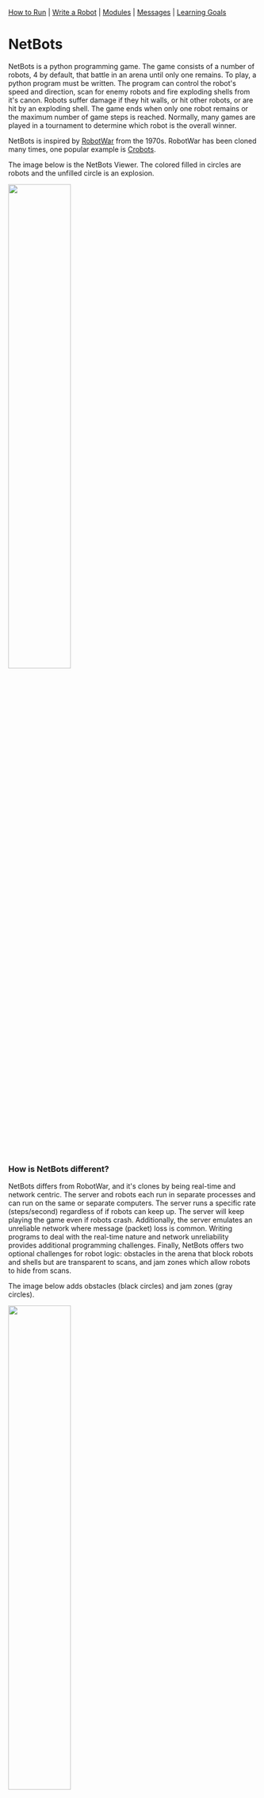 [How to Run](#how-to-run-netbots) | [Write a Robot](#how-to-write-a-robot) | [Modules](#module-reference) | [Messages](#messages) | [Learning Goals](#proposed-learning-goals)

# NetBots

NetBots is a python programming game. The game consists of a number of robots, 4 by default, that battle in an arena until only one remains. To play, a python program must be written. The program can control the robot's speed and direction, scan for enemy robots and fire exploding shells from it's canon. Robots suffer damage if they hit walls, or hit other robots, or are hit by an exploding shell. The game ends when only one robot remains or the maximum number of game steps is reached. Normally, many games are played in a tournament to determine which robot is the overall winner.

NetBots is inspired by [RobotWar](https://en.wikipedia.org/wiki/RobotWar) from the 1970s. RobotWar has been cloned many times, one popular example is [Crobots](https://en.wikipedia.org/wiki/Crobots). 

The image below is the NetBots Viewer. The colored filled in circles are robots and the unfilled circle is an explosion.

<img src="basicgame.png" width="50%">


### How is NetBots different?

NetBots differs from RobotWar, and it's clones by being real-time and network centric. The server and robots each run in separate processes and can run on the same or separate computers. The server runs a specific rate (steps/second) regardless of if robots can keep up. The server will keep playing the game even if robots crash. Additionally, the server emulates an unreliable network where message (packet) loss is common. Writing programs to deal with the real-time nature and network unreliability provides additional programming challenges. Finally, NetBots offers two optional challenges for robot logic: obstacles in the arena that block robots and shells but are transparent to scans, and jam zones which allow robots to hide from scans.

The image below adds obstacles (black circles) and jam zones (gray circles).

<img src="advancedgame.png" width="50%">


### Netbots as a Learning Tool

NetBots can be used in a learning environment. Students can be challenged in two ways:

1. Learn to write programs that must interact with a constantly changing real-time environment with limited information and limited control.
2. Learn about networking, the impact of unreliable networks, and synchronous vs asynchronous programing.

See Proposed Learning Goals below.


---


# How To Run NetBots


## Prerequisites


### Python 3

NetBots uses Python 3 (tested on python 3.7.3) which can be installed from [https://www.python.org/downloads/](https://www.python.org/downloads/) .

Only the standard python 3 libraries are required.


### NetBots Git Repository

The NetBots code can be cloned with git from: [https://github.com/dbakewel/netbots.git](https://github.com/dbakewel/netbots.git) or downloaded in zip form from: [https://github.com/dbakewel/netbots/archive/master.zip](https://github.com/dbakewel/netbots/archive/master.zip)


### Firewall Settings

If you want to run NetBots across a network then the ports you choose must be open in the firewall for two way UDP traffic. By default, these ports are in the range 20000 - 20020 range but any available UDP ports can be used.


## Running the Demo

On windows, **double click "rundemo.bat"** in the root of the NetBots directory. 

The rundemo script will start 6 processes on the local computer: 1 server, 1 viewer, and 4 robots. A default tournament (10 games) will run and then the server will quit. Each process will send its output to it's own cmd window. The title of the window indicates what is running it in. Each process can be quit by clicking in the window and pressing "Ctrl-C" (cmd window stays open) or clicking the close box (cmd window closes). Use "Close all windows" in the task bar to quickly quit all processes. 


## Running a Tournament

There are three options available on the netbots server that are useful for tournaments. The first lets you change the number of games (**-games**) in the tournament. If robots have similar skills then playing more games will flush out which robot really is best. 

The second option (**-stepsec**) allows you to speed up the NetBots server. Most modern computers can run NetBots 5 times faster (or more) than the default (0.05 sec/step or 20 steps/sec). The server will produce warnings if it can't keep up with the requested speed. If only a few of these warnings appear then it will not affect the game however if many warnings appear you should stop the server and reduce it's target speed.

The final option (**-stepmax**) changes the maximum steps in a game. If games are ending because steps runs out than increasing this will give robots more times to demonstrate their skills.

For example, to run a 1000 game tournament at 5 times faster (0.01 sec/step or 100 steps/sec) with a maximum of 2000 steps per game use:

```
python netbots_server -games 1000 -stepsec 0.01 -stepmax 2000
```

## Running on Separate Computers

By default NetBots only listens on localhost 127.0.0.1 which does not allow messages to be sent or received between computers. To listen on all network interfaces, and allow messages from other computers, use ```-ip 0.0.0.0```. For example:

Assuming:
*   computer 1 has IP address of 192.168.1.10
*   computer 2 has IP address of 192.168.1.30

The server is run on computer 1 with: 

```
python netbots_server.py -ip 0.0.0.0 -p 20000
```

The server will listen on 127.0.0.1 and 192.168.1.10

A robot can be run on Computer 2 with: 

```
python robot.py -ip 0.0.0.0 -p 20010 -sip 192.168.1.10 -sp 20000
```

A robot can also be run on Computer 1 will the default 127.0.0.01 with: 

```
python robot.py -p 20010 -sp 20000
```

Note that even though the robots on computer 1 and computer 2 use the same port (20010) they are on separate computers so it works. If you try running two robots on the same port on the same computer you will get an error.

## Command Line Help

The server, viewer, and demo robots all allow some customization with command line switches. Run each with the **-h** switch to display help. For example:

```
D:\netbots\src>python src\netbots_server.py -h
usage: netbots_server.py [-h] [-ip Server_IP] [-p Server_Port]
                         [-name Server_Name] [-games int] [-bots int]
                         [-stepsec sec] [-stepmax int] [-droprate int]
                         [-msgperstep int] [-arenasize int] [-botradius int]
                         [-explradius int] [-botmaxspeed int]
                         [-botaccrate float] [-shellspeed int]
                         [-hitdamage int] [-expldamage int] [-obstacles int]
                         [-obstacleradius int] [-jamzones int] [-stats sec]
                         [-debug] [-verbose]

optional arguments:
  -h, --help           show this help message and exit
  -ip Server_IP        My IP Address (default: 127.0.0.1)
  -p Server_Port       My port number (default: 20000)
  -name Server_Name    Name displayed by connected viewers. (default: Netbots
                       Server)
  -games int           Games server will play before quiting. (default: 10)
  -bots int            Number of bots required to join before game can start.
                       (default: 4)
  -stepsec sec         How many seconds between server steps. (default: 0.05)
  -stepmax int         Max steps in one game. (default: 1000)
  -droprate int        Drop over nth message. 0 == no drop. (default: 10)
  -msgperstep int      Number of msgs from a bot that server will respond to
                       each step. (default: 4)
  -arenasize int       Size of arena. (default: 1000)
  -botradius int       Radius of robots. (default: 25)
  -explradius int      Radius of explosions. (default: 75)
  -botmaxspeed int     Robot distance traveled per step at 100% speed
                       (default: 5)
  -botaccrate float    % robot can accelerate (or decelerate) per step
                       (default: 1.0)
  -shellspeed int      Distance traveled by shell per step. (default: 40)
  -hitdamage int       Damage a robot takes from hitting wall or another bot.
                       (default: 2)
  -expldamage int      Damage bot takes from direct hit from shell. (default:
                       20)
  -obstacles int       How many obstacles does the arena have. (default: 0)
  -obstacleradius int  Radius of obstacles as % of arenaSize. (default: 5)
  -jamzones int        How many jam zones does the arena have. (default: 0)
  -stats sec           How many seconds between printing server stats.
                       (default: 60)
  -debug               Print DEBUG level log messages. (default: False)
  -verbose             Print VERBOSE level log messages. Note, -debug includes
                       -verbose. (default: False)
```

---


# How To Write A Robot


## Python Basics

To write a robot you should have a basic familiarity with python 3. The links below will help:

*   [Python Introductions](https://docs.python-guide.org/intro/learning/)
*   Important Python types used in netbots: [str](https://docs.python.org/3/library/stdtypes.html#text-sequence-type-str), [int and float](https://docs.python.org/3/library/stdtypes.html#numeric-types-int-float-complex), [dict](https://docs.python.org/3/tutorial/datastructures.html#dictionaries).
*   Other important python skills: [default arguments](https://www.geeksforgeeks.org/default-arguments-in-python/) and [exceptions](https://docs.python.org/3/tutorial/errors.html). 


## Robot / Server Communication

Netbots robots use the netbots_ipc module to communicate with the server. All messages that can be sent to the server and what will be returned is documented below in the module reference. The netbots_ipc module supports both synchronous and asynchronous communication. The synchronous method allows only one message to be processed by the server per step while the asynchronous method allows up to 4 messages per step. It's recommended that all programmers start with the synchronous method since it eliminates issues of messages being dropped and works more like a function call.

Robots must start all new communications with a server using a **joinRequest** message. Once a robot has joined, it must keep asking the server if the game has started by using the **getInfoRequest** Message. Once the game has started the robot can use any of the other message types to play the game until either their health is 0 or they win and the game ends. When a game ends the server will immediately start the next game and robots need to detect this event, again using the getInfoRequest. This continues until the server has completed the tournament and quits.

It's important to understand that the server will not wait for robots to send messages. Once a robot joins the server successfully, the server will play the tournament regardless of if the robot continues to send messages or not. It is up to the robot to send request messages to the server, to recognize when new games have started, and to realize that their health is 0 (server will return errors when robot is dead).

See netbots_ipc module reference below for details.

## Coordinates and Angles

The game is played on a square grid. By default the grid is 1000 units on each side with (x=0, y=0) in the bottom left corner. Angles are always in radians with 0 radians in the positive x direction and increasing counter-clockwise.

![Arena Coordinates and Angles](arena.png "Arena Coordinates and Angles")

## Demo Robots

The best way to write your own robot is to start with a demo robot. There are five demo robots in the "robots" folder. They demonstrate most of the netbots message types as well as a standard way to implement a robot. These robots all use the synchronous netbots_ipc method.

**sittingduck.py**: Sitting Duck is a very basic template where the robot does nothing at all. Reviewing this robot will help you understand the minimum requirements of a robot.

**hideincorner.py**: Hide in Corner demonstrates how to compute an angle between two points and move in that direction.

**wallbanger.py**: Wall Banger demonstrates how to use the python random module.

**train.py**: Is a more complex moving robot that monitors its location and avoids hitting walls.

**lighthouse.py**: Lighthouse demonstrates scanning and firing the robot's canon.


---


# Module Reference

[netbots_log](#netbots_log-debug-output) | [netbots_math](#netbots_math) | [netbots_ipc](#netbots_ipc-interprocess-communication) | [Messages](#messages)

## netbots_log (debug output)

The netbots_log module prints output to the console. Best practice is to use the log() rather than print(). log() will include the time and function name which can help with debugging. 

notbots_log allows turning detailed output on/off without having to remove log lines from your code. You can turn DEBUG and VERBOSE output on/off from the command line with -debug and -verbose. Use -h switch to learn more.

For convenience, import just the functions rather then the entire module with:

```
from netbots_log import log
from netbots_log import setLogLevel
```

This allows you to call log() and setLogLevel() without the module prefix.


### Functions

**log(msg, level='INFO')**

Print msg to standard output in the format: ```<level> <time> <function>: <msg>```

level is of type str and should be one of DEBUG, VERBOSE, INFO, WARNING, ERROR, or FAILURE. Use level as follows:


*   DEBUG: Very detailed information, such as network messages.
*   VERBOSE: Detailed information about normal function of program.
*   INFO: Information about the normal functioning of the program. (default level).
*   WARNING: Something unexpected happened but program flow can continue.
*   ERROR: Can not continue as planned but don't need to quit or reinitialize.
*   FAILURE: program will need to quit or reinitialize.


**setLogLevel(debug=False, verbose=False)**

Turn DEBUG and VERBOSE printing on or off. Both are off by default. Note, debug = True will set verbose = True.


## netbots_math

netbots_math is a convenience module with geometry/trigonometry functions. Note, all angles are in radians.

See python [math](https://docs.python.org/3/library/math.html) module for other useful math functions, such as math.degrees() and math.radians(), and constants, such as the value of pi (math.pi).


### Functions

**angle(x1, y1, x2, y2)**

Return angle from (x1,y1) to (x2,y2). i.e.


**contains(x1, y1, startRad, endRad, x2, y2)**

Return distance between points only if point falls inside a specific range of angles, otherwise return 0. startRad and endRad should be in the range 0 to 2pi.

In pseudocode:

```
if angle from (x1,y1) to (x2,y2) is between startRad and 
  counter clockwise to endRad then
    return distance from (x1,y1) to (x2,y2)
else
    return 0
```


**distance(x1, y1, x2, y2)**

Return distance between (x1,y1) and (x2,y2)

**intersectLineCircle(x1,y1,x2,y2,cx,cy,cradius)**

Return True if line segment between (x1,y1) and (x2,y2) intersects circle centered at (cx,cy) with radius cradius, or if line segment is entirely inside circle. 


**normalizeAngle(a)**

Return a in range 0 - 2pi.


**project(x, y, rad, dis)**

Return point (x',y') where angle from (x,y) to (x',y') is rad and distance from (x,y) to (x',y') is dis.


## netbots_ipc (Interprocess Communication)

NetBots communicates using UDP/IP datagrams and messages are serialized with MessagePack, however robot programmers do not need to understand these details. The netbots_ipc module abstracts these details with the NetBotSock class while still leaving open the option for programmers to get into the details if they choose. netbots_ipc also defines the message format (protocol) for communication between robot and server. A few useful validation functions are also provided.


### NetBotSock Class Methods

**__init__(self, sourceIP, sourcePort, destinationIP='127.0.0.1', destinationPort=20000)**

Create UDP socket and bind it to listen on sourceIP and sourcePort.

*   sourceIP: IP the socket will listen on. This must be 127.0.0.1 (localhost), 0.0.0.0 (all interfaces), or a valid IP address on the computer.
*   sourcePort: port to listen on. This is an integer number.
*   destinationIP and destinationPort are passed to setDestinationAddress()

Returns NetBotSocket object.

Raises socket related exceptions.


**getStats(self)**

Return str of NetBotSocket statistics.


**recvMessage(self)**

Checks the socket receive buffer and returns message, ip, and port only if a valid message is immediately ready to receive. recvMessage is considered **asynchronous** because it will not wait for a message to arrive before raising an exception.

Returns msg, ip, port.

*   msg: a valid message
*   ip: IP address of the sender
*   port: port of the sender

If the message is of type "Error" then it will be returned just like any other message. No exception will be raised.

Raises NetBotSocketException if the message is not a valid format.

Immediately raises NetBotSocketException if the receive buffer is empty.

Note, the text above assumes the socket timeout is set to 0 (non-blocking), which is the default in NetBotSocket.


**sendMessage(self, msg, destinationIP=None, destinationPort=None)**

Sends msg to destinationIP:destinationPort and then returns immediately. sendMessage is considered **asynchronous** because it does not wait for a reply message and returns no value. Therefore there is no indication if msg will be received by the destination.

Raises NetBotSocketException exception if the msg is not a valid format. (see Messages below)

If destinationIP or destinationPort is not provided then the default will be used (see setDestinationAddress()).


**sendRecvMessage(self, msg, destinationIP=None, destinationPort=None, retries=10, delay=None, delayMultiplier=1.2)**

Sends msg to destinationIP:destinationPort and then waits and returns the reply. sendRecvMessage is considered **synchronous** because it will not return until a reply is received. Programmers can think of this much like a normal function call.

msg must be a valid message.

If destinationIP or destinationPort is not provided then the default will be used (see setDestinationAddress()).

Raises NetBotSocketException exception if the sent or received msg is not a valid format or if the received message is of type "Error".

If no reply is received then the message will be sent again (retried) in case it was dropped by the network. If the maximum number of retries is reached then a NetBotSocketException exception will be raised.

Note, sendRecvMessage (synchronous) should not be mixed with sendMessage and recvMessage (asynchronous) without careful consideration. When sendRecvMessage is called it will discard all messages that are waiting to be received by the robot that do not match the reply it is looking for.


**setDestinationAddress(self, destinationIP, destinationPort)**

Set default destination used by NetBotSocket methods when destination is not provided in method calls.

Returns no value

Raises NetBotSocketException exception if destinationIP or destinationPort are not valid.



### Functions

**formatIpPort(ip, port)**

Formats ip and port into a single string. eg. 127.168.32.11:20012


**isValidIP(ip)**

Returns True if ip is valid IP address, otherwise returns False.


**isValidMsg(msg)**

Returns True if msg is a valid message, otherwise returns False.


**isValidPort(p)**

Returns True if p is valid port number, otherwise returns False.


### Messages

All messages are python dict type and contain a 'type' key with a value of type str. All message key/value pairs are described below in the format:

```
{ 'type': <str>, '<key>': <type>, '<key>': <type>, ... }
```

All keys are type str and types may include acceptable min and max values. For example, messages of type 'setDirectionRequest' have a str key 'requestedDirection' with value of type float between 0 and 2pi:


```
{ 
    'type': 'setDirectionRequest', 
    'requestedDirection': float (min 0, max 2pi)
}
```


There are two special keys that can optionally be added to any request message. These keys are not used by the server but will be copied to the reply message by the server. This can be very useful to track asynchronous messages:

*   'replyData': any of int, float, str, dict, or list
*   'msgID': int

Note, msgID is used by NetBotSocket.sendrecvMessage() so should not be used by robot code directly.


### Message Reference

[join](#join) | [getInfo](#getInfo) | [getLocation](#getLocation) | [getSpeed](#getSpeed) | [setSpeed](#setSpeed) | [getDirection](#getDirection) | [setDirection](#setDirection) | [getCanon](#getCanon) | [fireCanon](#fireCanon) | [scan](#scan) | [Error](#Error)

Messages described below are grouped by request (sent by robot) and the expected reply (sent by server). All keys listed below are required. 

IMPORTANT: When a robot's health == 0, only joinRequest and getInfoRequest will return the appropriate reply. Other request messages will return a reply of type "Error" when a robot's health == 0.

<a name="join"></a>
**join**

A robot must send a joinRequest before any other message type. The server will return a joinReply if the robot has successfully joined, otherwise a message of type "Error" will be returned. Sending other message types before a join request will return a message of type "Error".


Robot Sends: 

Format: `{ 'type': 'joinRequest', 'name': str }`

Example: `{ 'type': 'joinRequest', 'name': 'Super Robot V3' }`

'name' will be displayed by the server and viewer in game results.


Server Returns: 

Format: `{ 'type': 'joinReply', 'conf': dict } `or Error

Example: 

```
{ 
'type': 'joinReply', 
'conf': 
    { 
        'serverName': 'NetBot Server v1',
        'arenaSize': 1000
        …
        …
        ...
        }
}
```

'conf' is a dict containing the server configuration values. Robots may find this useful in determining the size of the arena among other things. For example:

```
    conf = {
        #Static vars (some are settable at start up by server command line switches and then do not change after that.)
        'serverName': "NetBot Server",

        #Game and Tournament
        'botsInGame': 4, #Number of bots required to join before game can start.
        'gamesToPlay': 10, #Number of games to play before server quits.
        'stepMax' : 1000, #After this many steps in a game all bots will be killed
        'stepSec': 0.05, #Amount of time server targets for each step. Server will sleep if game is running faster than this.

        #Messaging
        'dropRate': 10, #Drop a messages every N messages
        'botMsgsPerStep': 4, #Number of msgs from a bot that server will respond to each step. Others in Q will be dropped.
        'allowRejoin' : True, #Allows crashed bots to rejoin game in progress.

        #Sizes
        'arenaSize' : 1000, #Area is a square with each side = arenaSize units (0,0 is bottom left, positive x is to right and positive y is up.)
        'botRadius': 25, #bots are circles with radius botRadius
        'explRadius': 75, #Radius of shell explosion. Beyond this radius bots will not take any damage.

        #Speeds and Rates of Change
        'botMaxSpeed': 5, #bots distance traveled per step at 100% speed
        'botAccRate': 1.0, #Amount in % bot can accelerate (or decelerate) per step
        'shellSpeed': 40, #distance traveled by shell per step
        'botMinTurnRate': math.pi/6000, #Amount bot can rotate per turn in radians at 100% speed
        'botMaxTurnRate': math.pi/50, #Amount bot can rotate per turn in radians at 0% speed
        
        #Damage
        'hitDamage': 2, #Damage a bot takes from hitting wall or another bot
        'explDamage': 20, #Damage bot takes from direct hit from shell. The further from shell explosion will result in less damage.

        #Obstacles (robots and shells are stopped by obstacles but obstacles are transparent to scan)
        'obstacles': [], #Obstacles of form [{x:float,y:float,radius:float},...]
        'obstacleRadius': 5, #Radius of obstacles as % of arenaSize

        #Jam Zones (robots fully inside jam zone are not detected by scan)
        'jamZones': [], #Jam Zones of form [{x:float,y:float,radius:float},...]

        #Misc
        'keepExplotionSteps': 10, #Number of steps to keep old explosions in explosion dict (only useful to viewers).
    }
```

<a name="getInfo"></a>
**getInfo**

Gets information about the current game and robot health. If gameNumber == 0 then the server is still waiting for robots to join before is starts the first game.

Robot Sends: 

Format: `{ 'type': 'getInfoRequest' }`

Example: `{ 'type': 'getInfoRequest' }`


Server Returns: 

Format: `{ 'type': 'getInfoReply', 'gameNumber': int, 'gameStep': int, 'health': float (min 0, max 100), 'points': int }` or Error

Example: `{ 'type': 'getInfoReply', 'gameNumber': 5, 'gameStep': 170, 'health': 80.232, 'points': 44 }`

<a name="getLocation"></a>
**getLocation**


Robot Sends: 

Format: `{ 'type': 'getLocationRequest' }`

Example: `{ 'type': 'getLocationRequest' }`


Server Returns: 

Format: `{ 'type': 'getLocationReply', 'x': float (min 0, max 999999), 'y': float (min 0, max 999999) }` or Error

Example: `{ 'type': 'getLocationReply', 'x': 40.343, 'y': 694.323 ) }`

<a name="getSpeed"></a>
**getSpeed**

Get information about the robots speed. If requestedSpeed != currentSpeed then the robot is accelerating or decelerating to the requestedSpeed. Note, if a robot hits a wall, obstacle, or another robot then currentSpeed and requestedSpeed will be set to 0.

Robot Sends: 

Format: `{ 'type': 'getSpeedRequest' }`

Example: `{ 'type': 'getSpeedRequest' }`


Server Returns: 

Format: `{ 'type': 'getSpeedReply', 'requestedSpeed': float (min 0, max 100) 'currentSpeed': float (min 0, max 100) }` or Error

Example: `{ 'type': 'getSpeedReply', 'requestedSpeed': 80 'currentSpeed': 50.3223 }`

<a name="setSpeed"></a>
**setSpeed**

Set desired speed of robot from 0% (stop) to 100%. See server configuration for how far a robot travels per step at 100% speed.


Robot Sends: 

Format: `{ 'type': 'setSpeedRequest', 'requestedSpeed': float (min 0, max 100) }`

Example: `{ 'type': 'setSpeedRequest', 'requestedSpeed': 100 }`


Server Returns: 

Format: `{ 'type': 'setSpeedReply' }` or Error

Example: `{ 'type': 'setSpeedReply' }`

<a name="getDirection"></a>
**getDirection**

Gets the direction a robot will move if speed is greater than 0. If requestedDirection != currentDirection then the reboot is turning towards requestedDirection. The number of steps required to complete the turn is affected by the current speed. The faster the robot is moving the slower it can turn.

Robot Sends: 

Format: `{ 'type': 'getDirectionRequest' }`

Example: `{ 'type': 'getDirectionRequest' }`


Server Returns: 

Format: `{ 'type': 'getDirectionReply', 'requestedDirection': float (min 0, max 2pi) 'currentDirection': float (min 0, max 2pi) }` or Error

Example: `{ 'type': 'getDirectionReply', 'requestedDirection': 3.282 'currentDirection': 2.473 }`


<a name="setDirection"></a>
**setDirection**


Robot Sends: 

Format: `{ 'type': 'setDirectionRequest', 'requestedDirection': float (min 0, max 2pi) }`

Example: `{ 'type': 'setDirectionRequest', 'requestedDirection': 4.823 }`


Server Returns: 

Format: `{ 'type': 'setDirectionReply' }` or Error

Example: `{ 'type': 'setDirectionReply' }`

<a name="getCanon"></a>
**getCanon**

Used to determine if the robot has fired a shell that has not exploded yet.


Robot Sends: 

Format: `{ 'type': 'getCanonRequest' }`

Example: `{ 'type': 'getCanonRequest' }`


Server Returns: 

Format: `{ 'type': 'getCanonReply', 'shellInProgress': bool }` or Error

Example: `{ 'type': 'getCanonReply', 'shellInProgress': False }`


<a name="fireCanon"></a>
**fireCanon**

Fires a shell in 'direction' angle from robots location and will trigger it to explode once it has traveled 'distance'. If a shell is already in progress (shellInProgress == True) then this will replace the previous shell and the previous shell will not explode. If a shell hits an obstacle before reaching 'distance' then it will stop and not explode.

Robot Sends: 

Format: `{ 'type': 'fireCanonRequest', 'direction': float (min 0, max 2pi) 'distance': float (min 10, max 1415) }`

Example: `{ 'type': 'fireCanonRequest', 'direction': 3.896 'distance': 340.345 }`


Server Returns: 

Format: `{ 'type': 'fireCanonReply' }` or Error

Example: `{ 'type': 'fireCanonReply' }`

<a name="scan"></a>
**scan**

Determines the distance to the closet enemy robot that is between startRadians and clockwise to endRadians angle from the robots location. If distance == 0 then the scan did not detect any enemy robots. Robots fully within a jam zone will not be detected. Obstacles are transparent to scan, i.e., scan results are the same with or without obstacles. 


Robot Sends: 

Format: `{ 'type': 'scanRequest', 'startRadians': float (min 0, max 2pi,) 'endRadians': float (min 0, max 2pi) }`

Example: `{ 'type': 'scanRequest', 'startRadians': 0 'endRadians': 1.57 }`


Server Returns: 

Format: `{ 'type': 'scanReply', 'distance': float (min 0, max 1415) }` or Error

Example: `{ 'type': 'scanReply', 'distance': 70 }`

<a name="Error"></a>
**Error**

Server Returns: 

Format:` { 'type': 'Error', 'result': str }`

Example: `{ 'type': 'Error', 'result':  'Can't process setSpeedRequest when health == 0'}`



---



# Proposed Learning Goals

1. Understand NetBots demo robots:
    * Run the demo and examine the code for the demo robots. What is the strengths and weaknesses of each demo robot.
    * Understand how robots communicate with the server.
    * Run the server with the '-h' option to learn how the server behavior can be changed.
    * Read the entire NetBots README to learn more.

2. Learn to program for a real-time environment with limited information. Make a robot that can beat all the demo robots. Some suggested improvements over the demo robots:
    * Have movement, scanning, and firing all happening at the same time.
    * Use binary search to quickly find the best enemy to fire at.
    * Take notice of if your robots health is going down or not. How should the robot behavior change based on this information?
    * Avoid colliding with other robots and walls.
    * If a game is close to ending (gameStep is close to stepMax) can your robot change behavior to win as quickly as possible.
    * Find other strategies that win faster with less health lost.

3. Understand what IP addresses and port numbers are. 
    * Why can only one program use a port number at a time? 
    * Why can a different computer use the same port number? 
    * Remove the need to specify robot port (-p) by having the robot find an available port.

4. Understand how computer resources and network reliability affect a real-time system.
    * Run a tournament with all processes on one computer and then run the same tournament with all processes on different computers. Watch the network and CPU use.
    * What's the difference in outcome? 
    * What if you speed up the server by using the -stepsec server option or change the -droprate server option? 
    * How do the stats differ? Why do they differ?

5. Learn how having access to more information can improve program logic.
    * Make one program that acts as two robots and have them work together and share information.

6. Learn to work with multiple sockets and custom message formats.
    * Make two programs, each acting as one robot, that work together by sending messages to each other.
    * Add message types to netbots_ipc for your own use.

7. Learn to communicate asynchronously with server.
    * Inspect and understand how BotSocket.sendrecvMessage() works.
    * Stop using synchronous BotSocket.sendrecvMessage() in your robot. Use asynchronous BotSocket.sendMessage() and BotSocket.recvMessage() instead. 
    * Send more than 1 message to the server per step. The server processes up to 4 messages from each robot per step (discards more than 4). This offers 4 times the information per step than sendrecvMessage() can provide.
